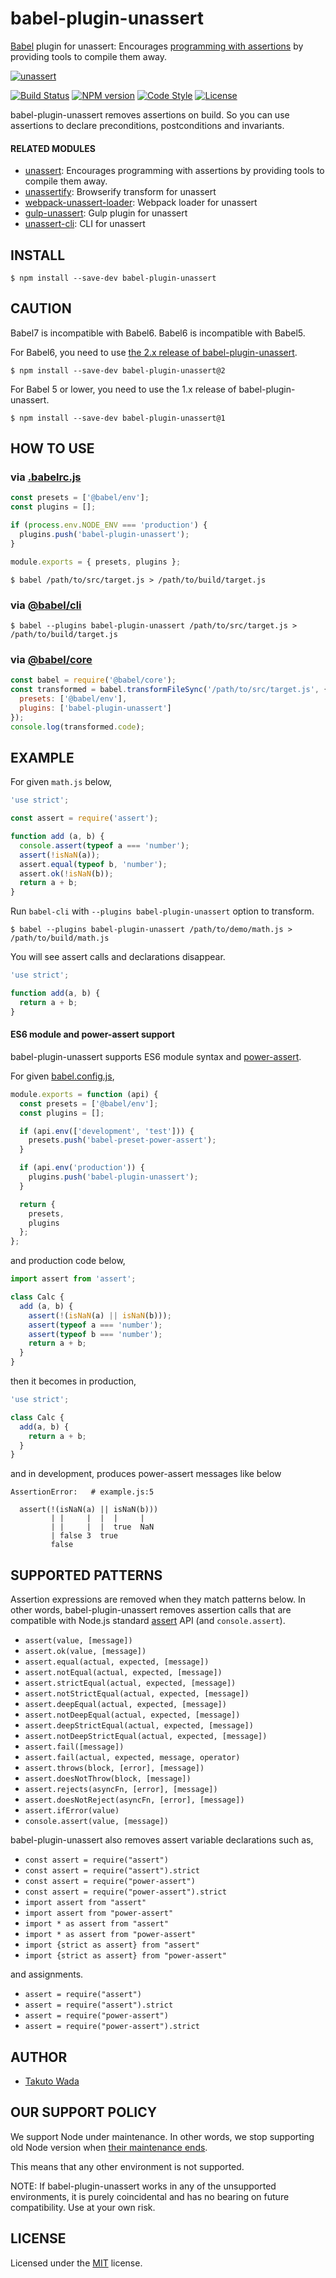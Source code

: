 babel-plugin-unassert
================================

[Babel](https://babeljs.io/) plugin for unassert: Encourages [programming with assertions](https://en.wikipedia.org/wiki/Assertion_(software_development)) by providing tools to compile them away.

[![unassert][unassert-banner]][unassert-url]

[![Build Status][ci-image]][ci-url]
[![NPM version][npm-image]][npm-url]
[![Code Style][style-image]][style-url]
[![License][license-image]][license-url]

babel-plugin-unassert removes assertions on build. So you can use assertions to declare preconditions, postconditions and invariants.


#### RELATED MODULES

- [unassert](https://github.com/unassert-js/unassert): Encourages programming with assertions by providing tools to compile them away.
- [unassertify](https://github.com/unassert-js/unassertify): Browserify transform for unassert
- [webpack-unassert-loader](https://github.com/unassert-js/webpack-unassert-loader): Webpack loader for unassert
- [gulp-unassert](https://github.com/unassert-js/gulp-unassert): Gulp plugin for unassert
- [unassert-cli](https://github.com/unassert-js/unassert-cli): CLI for unassert


INSTALL
---------------------------------------

```
$ npm install --save-dev babel-plugin-unassert
```


CAUTION
---------------------------------------

Babel7 is incompatible with Babel6. Babel6 is incompatible with Babel5.

For Babel6, you need to use [the 2.x release of babel-plugin-unassert](https://github.com/unassert-js/babel-plugin-unassert/tree/2.x).

```
$ npm install --save-dev babel-plugin-unassert@2
```

For Babel 5 or lower, you need to use the 1.x release of babel-plugin-unassert.

```
$ npm install --save-dev babel-plugin-unassert@1
```


HOW TO USE
---------------------------------------


### via [.babelrc.js](https://babeljs.io/docs/en/configuration#babelrcjs)

```javascript
const presets = ['@babel/env'];
const plugins = [];

if (process.env.NODE_ENV === 'production') {
  plugins.push('babel-plugin-unassert');
}

module.exports = { presets, plugins };
```

```
$ babel /path/to/src/target.js > /path/to/build/target.js
```


### via [@babel/cli](https://babeljs.io/docs/en/babel-cli)

```
$ babel --plugins babel-plugin-unassert /path/to/src/target.js > /path/to/build/target.js
```


### via [@babel/core](https://babeljs.io/docs/en/babel-core/)

```javascript
const babel = require('@babel/core');
const transformed = babel.transformFileSync('/path/to/src/target.js', {
  presets: ['@babel/env'],
  plugins: ['babel-plugin-unassert']
});
console.log(transformed.code);
```


EXAMPLE
---------------------------------------

For given `math.js` below,

```javascript
'use strict';

const assert = require('assert');

function add (a, b) {
  console.assert(typeof a === 'number');
  assert(!isNaN(a));
  assert.equal(typeof b, 'number');
  assert.ok(!isNaN(b));
  return a + b;
}
```

Run `babel-cli` with `--plugins babel-plugin-unassert` option to transform.

```
$ babel --plugins babel-plugin-unassert /path/to/demo/math.js > /path/to/build/math.js
```

You will see assert calls and declarations disappear.

```javascript
'use strict';

function add(a, b) {
  return a + b;
}
```


#### ES6 module and power-assert support

babel-plugin-unassert supports ES6 module syntax and [power-assert](https://github.com/power-assert-js/power-assert).

For given [babel.config.js](https://babeljs.io/docs/en/configuration#babelconfigjs),

```javascript
module.exports = function (api) {
  const presets = ['@babel/env'];
  const plugins = [];

  if (api.env(['development', 'test'])) {
    presets.push('babel-preset-power-assert');
  }

  if (api.env('production')) {
    plugins.push('babel-plugin-unassert');
  }

  return {
    presets,
    plugins
  };
};
```

and production code below,

```javascript
import assert from 'assert';

class Calc {
  add (a, b) {
    assert(!(isNaN(a) || isNaN(b)));
    assert(typeof a === 'number');
    assert(typeof b === 'number');
    return a + b;
  }
}
```

then it becomes in production,

```javascript
'use strict';

class Calc {
  add(a, b) {
    return a + b;
  }
}
```

and in development, produces power-assert messages like below

```
AssertionError:   # example.js:5

  assert(!(isNaN(a) || isNaN(b)))
         | |     |  |  |     |
         | |     |  |  true  NaN
         | false 3  true
         false
```


SUPPORTED PATTERNS
---------------------------------------

Assertion expressions are removed when they match patterns below. In other words, babel-plugin-unassert removes assertion calls that are compatible with Node.js standard [assert](https://nodejs.org/api/assert.html) API (and `console.assert`).

* `assert(value, [message])`
* `assert.ok(value, [message])`
* `assert.equal(actual, expected, [message])`
* `assert.notEqual(actual, expected, [message])`
* `assert.strictEqual(actual, expected, [message])`
* `assert.notStrictEqual(actual, expected, [message])`
* `assert.deepEqual(actual, expected, [message])`
* `assert.notDeepEqual(actual, expected, [message])`
* `assert.deepStrictEqual(actual, expected, [message])`
* `assert.notDeepStrictEqual(actual, expected, [message])`
* `assert.fail([message])`
* `assert.fail(actual, expected, message, operator)`
* `assert.throws(block, [error], [message])`
* `assert.doesNotThrow(block, [message])`
* `assert.rejects(asyncFn, [error], [message])`
* `assert.doesNotReject(asyncFn, [error], [message])`
* `assert.ifError(value)`
* `console.assert(value, [message])`

babel-plugin-unassert also removes assert variable declarations such as,

* `const assert = require("assert")`
* `const assert = require("assert").strict`
* `const assert = require("power-assert")`
* `const assert = require("power-assert").strict`
* `import assert from "assert"`
* `import assert from "power-assert"`
* `import * as assert from "assert"`
* `import * as assert from "power-assert"`
* `import {strict as assert} from "assert"`
* `import {strict as assert} from "power-assert"`

and assignments.

* `assert = require("assert")`
* `assert = require("assert").strict`
* `assert = require("power-assert")`
* `assert = require("power-assert").strict`


AUTHOR
---------------------------------------
* [Takuto Wada](https://github.com/twada)


OUR SUPPORT POLICY
---------------------------------------

We support Node under maintenance. In other words, we stop supporting old Node version when [their maintenance ends](https://github.com/nodejs/LTS).

This means that any other environment is not supported.

NOTE: If babel-plugin-unassert works in any of the unsupported environments, it is purely coincidental and has no bearing on future compatibility. Use at your own risk.


LICENSE
---------------------------------------
Licensed under the [MIT](https://github.com/unassert-js/babel-plugin-unassert/blob/master/LICENSE) license.


[unassert-url]: https://github.com/unassert-js/unassert
[unassert-banner]: https://raw.githubusercontent.com/unassert-js/unassert-js-logo/master/banner/banner-official-fullcolor.png

[npm-url]: https://npmjs.org/package/babel-plugin-unassert
[npm-image]: https://badge.fury.io/js/babel-plugin-unassert.svg

[ci-image]: https://github.com/unassert-js/babel-plugin-unassert/workflows/Node.js%20CI/badge.svg
[ci-url]: https://github.com/unassert-js/babel-plugin-unassert/actions?query=workflow%3A%22Node.js+CI%22

[style-url]: https://github.com/Flet/semistandard
[style-image]: https://img.shields.io/badge/code%20style-semistandard-brightgreen.svg

[license-url]: https://github.com/unassert-js/babel-plugin-unassert/blob/master/LICENSE
[license-image]: https://img.shields.io/badge/license-MIT-brightgreen.svg
